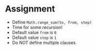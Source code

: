 # Assignment

* Define `Math.range_sum(to, from, step)`
* Time for some recursion!
* Default value `from` is `0`
* Default value `step` is `1`
* Do *NOT* define multiple clauses
